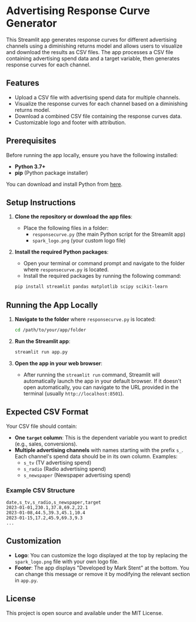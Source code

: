 
# Advertising Response Curve Generator

This Streamlit app generates response curves for different advertising channels using a diminishing returns model and allows users to visualize and download the results as CSV files. The app processes a CSV file containing advertising spend data and a target variable, then generates response curves for each channel.

## Features

- Upload a CSV file with advertising spend data for multiple channels.
- Visualize the response curves for each channel based on a diminishing returns model.
- Download a combined CSV file containing the response curves data.
- Customizable logo and footer with attribution.

## Prerequisites

Before running the app locally, ensure you have the following installed:

- **Python 3.7+**
- **pip** (Python package installer)
  
You can download and install Python from [here](https://www.python.org/downloads/).

## Setup Instructions

1. **Clone the repository or download the app files**:
   - Place the following files in a folder:
     - `responsecurve.py` (the main Python script for the Streamlit app)
     - `spark_logo.png` (your custom logo file)

2. **Install the required Python packages**:
   - Open your terminal or command prompt and navigate to the folder where `responsecurve.py` is located.
   - Install the required packages by running the following command:

   ```bash
   pip install streamlit pandas matplotlib scipy scikit-learn
   ```

## Running the App Locally

1. **Navigate to the folder** where `responsecurve.py` is located:

   ```bash
   cd /path/to/your/app/folder
   ```

2. **Run the Streamlit app**:

   ```bash
   streamlit run app.py
   ```

3. **Open the app in your web browser**:
   - After running the `streamlit run` command, Streamlit will automatically launch the app in your default browser. If it doesn't open automatically, you can navigate to the URL provided in the terminal (usually `http://localhost:8501`).

## Expected CSV Format

Your CSV file should contain:

- **One `target` column**: This is the dependent variable you want to predict (e.g., sales, conversions).
- **Multiple advertising channels** with names starting with the prefix `s_`. Each channel's spend data should be in its own column. Examples:
  - `s_tv` (TV advertising spend)
  - `s_radio` (Radio advertising spend)
  - `s_newspaper` (Newspaper advertising spend)

### Example CSV Structure

```csv
date,s_tv,s_radio,s_newspaper,target
2023-01-01,230.1,37.8,69.2,22.1
2023-01-08,44.5,39.3,45.1,10.4
2023-01-15,17.2,45.9,69.3,9.3
...
```

## Customization

- **Logo**: You can customize the logo displayed at the top by replacing the `spark_logo.png` file with your own logo file.
- **Footer**: The app displays "Developed by Mark Stent" at the bottom. You can change this message or remove it by modifying the relevant section in `app.py`.

## License

This project is open source and available under the MIT License.
